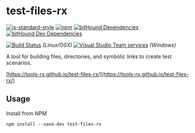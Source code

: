 # test-files-rx

[![js-standard-style](https://img.shields.io/badge/code%20style-standard-brightgreen.svg)](http://standardjs.com)
[![npm](https://img.shields.io/npm/v/test-files-rx.svg?maxAge=2592000)](https://www.npmjs.com/package/test-files-rx)
[![bitHound Dependencies](https://www.bithound.io/github/tools-rx/test-files-rx/badges/dependencies.svg)](https://www.bithound.io/github/tools-rx/test-files-rx/master/dependencies/npm)
[![bitHound Dev Dependencies](https://www.bithound.io/github/tools-rx/test-files-rx/badges/devDependencies.svg)](https://www.bithound.io/github/tools-rx/test-files-rx/master/dependencies/npm)

[![Build Status](https://travis-ci.org/tools-rx/test-files-rx.svg?branch=master)](https://travis-ci.org/tools-rx/test-files-rx)
_(Linux/OSX)_
[![Visual Studio Team services](https://img.shields.io/vso/build/dfbaskin/e1edc0bb-220a-4bfc-a210-eee3d06bfcfe/1.svg?maxAge=2592000)]()
_(Windows)_

A tool for building files, directories, and symbolic links to create test scenarios.

[https://tools-rx.github.io/test-files-rx/](https://tools-rx.github.io/test-files-rx/)

## Usage

Install from NPM

```
npm install --save-dev test-files-rx
```

